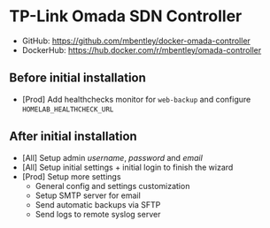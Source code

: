 # TP-Link Omada SDN Controller

- GitHub: <https://github.com/mbentley/docker-omada-controller>
- DockerHub: <https://hub.docker.com/r/mbentley/omada-controller>

## Before initial installation

- \[Prod\] Add healthchecks monitor for `web-backup` and configure `HOMELAB_HEALTHCHECK_URL`

## After initial installation

- \[All\] Setup admin _username_, _password_ and _email_
- \[All\] Setup initial settings + initial login to finish the wizard
- \[Prod\] Setup more settings
    - General config and settings customization
    - Setup SMTP server for email
    - Send automatic backups via SFTP
    - Send logs to remote syslog server
